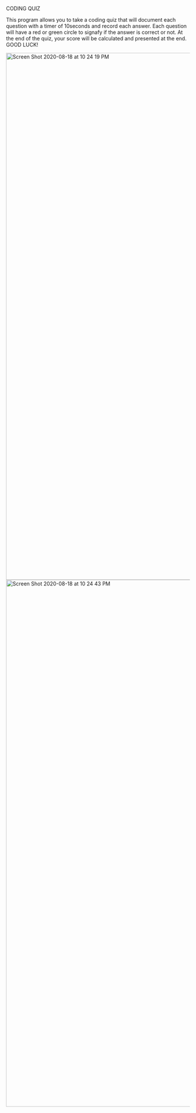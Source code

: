 CODING QUIZ
 
 This program allows you to take a coding quiz that will document each question with a timer of 10seconds and record each answer. 
 Each question will have a red or green circle to signafy if the answer is correct or not. At the end of the quiz, your score 
 will be calculated and presented at the end. GOOD LUCK!
 
 
 
 
<img width="1440" alt="Screen Shot 2020-08-18 at 10 24 19 PM" src="https://user-images.githubusercontent.com/65985907/90588629-b623b880-e1a1-11ea-9d2e-6c250870cdf3.png">


 
 
 
<img width="1440" alt="Screen Shot 2020-08-18 at 10 24 43 PM" src="https://user-images.githubusercontent.com/65985907/90588635-b7ed7c00-e1a1-11ea-9598-eba8151638ec.png">
